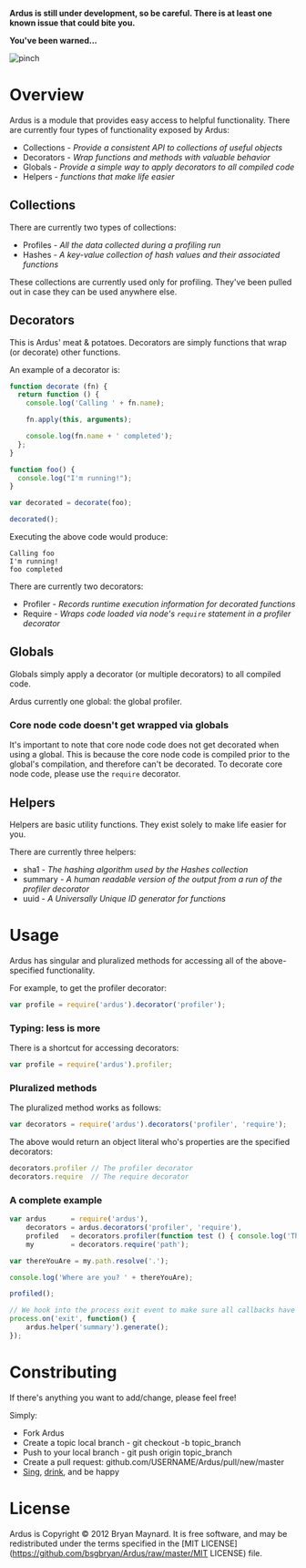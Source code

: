 __Ardus is still under development, so be careful. There is at least one known issue that could bite you.__

__You've been warned...__

![pinch](https://github.com/jdeal/doctor/raw/master/README/pinch-points-warning-143.png)

# Overview

Ardus is a module that provides easy access to helpful functionality. There are currently four types of functionality exposed by Ardus:

* Collections - _Provide a consistent API to collections of useful objects_
* Decorators - _Wrap functions and methods with valuable behavior_
* Globals - _Provide a simple way to apply decorators to all compiled code_
* Helpers - _functions that make life easier_

## Collections

There are currently two types of collections:

* Profiles - _All the data collected during a profiling run_
* Hashes - _A key-value collection of hash values and their associated functions_

These collections are currently used only for profiling. They've been pulled out in case they can be used anywhere else.

## Decorators

This is Ardus' meat & potatoes. Decorators are simply functions that wrap (or decorate) other functions.

An example of a decorator is:

```javascript
function decorate (fn) {
  return function () {
    console.log('Calling ' + fn.name);

    fn.apply(this, arguments);

    console.log(fn.name + ' completed');   
  };
}

function foo() {
  console.log("I'm running!");
}

var decorated = decorate(foo);

decorated();
```

Executing the above code would produce:

```
Calling foo
I'm running!
foo completed
```

There are currently two decorators:

* Profiler - _Records runtime execution information for decorated functions_
* Require - _Wraps code loaded via node's `require` statement in a profiler decorator_

## Globals

Globals simply apply a decorator (or multiple decorators) to all compiled code.

Ardus currently one global: the global profiler.

### Core node code doesn't get wrapped via globals

It's important to note that core node code does not get decorated when using a global. This is because the core node code is compiled prior to the global's compilation, and therefore can't be decorated. To decorate core node code, please use the `require` decorator.

## Helpers

Helpers are basic utility functions. They exist solely to make life easier for you.

There are currently three helpers:

* sha1 - _The hashing algorithm used by the Hashes collection_
* summary - _A human readable version of the output from a run of the profiler decorator_
* uuid - _A Universally Unique ID generator for functions_

# Usage

Ardus has singular and pluralized methods for accessing all of the above-specified functionality.

For example, to get the profiler decorator:

```javascript
var profile = require('ardus').decorator('profiler');
```

### Typing: less is more

There is a shortcut for accessing decorators:

```javascript
var profile = require('ardus').profiler;
```

### Pluralized methods

The pluralized method works as follows:

```javascript
var decorators = require('ardus').decorators('profiler', 'require');
```

The above would return an object literal who's properties are the specified decorators:

```javascript
decorators.profiler // The profiler decorator
decorators.require  // The require decorator
```

### A complete example

```javascript
var ardus      = require('ardus'),
    decorators = ardus.decorators('profiler', 'require'),
    profiled   = decorators.profiler(function test () { console.log('This is a ' + this.name) }),
    my         = decorators.require('path');

var thereYouAre = my.path.resolve('.');

console.log('Where are you? ' + thereYouAre);

profiled();

// We hook into the process exit event to make sure all callbacks have completed
process.on('exit', function() {
	ardus.helper('summary').generate();
});
```

# Constributing

If there's anything you want to add/change, please feel free!

Simply:

* Fork Ardus
* Create a topic local branch - git checkout -b topic_branch
* Push to your local branch - git push origin topic_branch
* Create a pull request: github.com/USERNAME/Ardus/pull/new/master
* [Sing](http://g-ecx.images-amazon.com/images/G/01/dvd/lionsgate/barney/B_Sing_Dance_6_lg.jpg), [drink](http://blogs.bostonmagazine.com/chowder/files/2011/04/IMG_0174.jpg), and be happy

# License

Ardus is Copyright © 2012 Bryan Maynard. It is free software, and may be redistributed under the terms specified in the [MIT LICENSE](https://github.com/bsgbryan/Ardus/raw/master/MIT LICENSE) file.